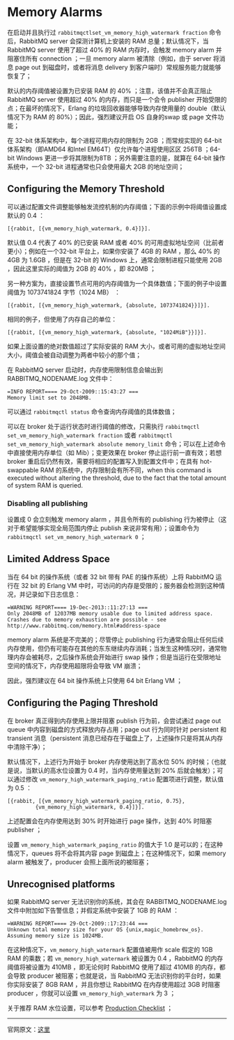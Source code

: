 


# Memory Alarms

在启动并且执行过 `rabbitmqctlset_vm_memory_high_watermark fraction` 命令后，RabbitMQ server 会探测计算机上安装的 RAM 总量；默认情况下，当 RabbitMQ server 使用了超过 40% 的 RAM 内存时，会触发 memory alarm 并阻塞住所有 connection ；一旦 memory alarm 被清除（例如，由于 server 将消息 page out 到磁盘时，或者将消息 delivery 到客户端时）常规服务能力就能够恢复了；

默认的内存阈值被设置为已安装 RAM 的 40% ；注意，该值并不会真正阻止 RabbitMQ server 使用超过 40% 的内存，而只是一个会令 publisher 开始受限的点；在最坏的情况下，Erlang 的垃圾回收器能够导致内存使用量的 double（默认情况下为 RAM 的 80%）；因此，强烈建议开启 OS 自身的swap 或 page 文件功能；

在 32-bit 体系架构中，每个进程可用内存的限制为 2GB ；而常规实现的 64-bit 体系架构（即AMD64 和Intel EM64T）仅允许每个进程使用区区 256TB ；64-bit Windows 更进一步将其限制为8TB ；另外需要注意的是，就算在 64-bit 操作系统中，一个 32-bit 进程通常也只会使用最大 2GB 的地址空间；

## Configuring the Memory Threshold


可以通过配置文件调整能够触发流控机制的内存阈值；下面的示例中将阈值设置成默认的 0.4 ：
```shell
[{rabbit, [{vm_memory_high_watermark, 0.4}]}].
```

默认值 0.4 代表了 40% 的已安装 RAM 或者 40% 的可用虚拟地址空间（比前者更小）；例如在一个32-bit 平台上，如果你安装了 4GB 的 RAM ，那么 40% 的 4GB 为 1.6GB ，但是在 32-bit 的 Windows 上，通常会限制进程只能使用 2GB ，因此这里实际的阈值为 2GB 的 40% ，即 820MB ；

另一种方案为，直接设置节点可用的内存阈值为一个具体数值；下面的例子中设置阈值为 1073741824 字节（1024 MB） ：
```shell
[{rabbit, [{vm_memory_high_watermark, {absolute, 1073741824}}]}].
```

相同的例子，但使用了内存自己的单位：
```shell
[{rabbit, [{vm_memory_high_watermark, {absolute, "1024MiB"}}]}].
```

如果上面设置的绝对数值超过了实际安装的 RAM 大小，或者可用的虚拟地址空间大小，阈值会被自动调整为两者中较小的那个值；

在 RabbitMQ server 启动时，内存使用限制信息会输出到 RABBITMQ_NODENAME.log 文件中：
```shell
=INFO REPORT==== 29-Oct-2009::15:43:27 ===
Memory limit set to 2048MB.
```

可以通过 `rabbitmqctl status` 命令查询内存阈值的具体数值；

可以在 broker 处于运行状态时进行阈值的修改，只需执行 `rabbitmqctl set_vm_memory_high_watermark fraction` 或者 `rabbitmqctl set_vm_memory_high_watermark absolute memory_limit` 命令；可以在上述命令中直接使用内存单位（如 Mib）；变更效果在 broker 停止运行前一直有效；若想 broker 重启后仍然有效，需要将相应的配置写入到配置文件中；在具有 hot-swappable RAM 的系统中，内存限制会有所不同，when this command is executed without altering the threshold, due to the fact that the total amount of system RAM is queried.

### Disabling all publishing
设置成 0 会立刻触发 memory alarm ，并且令所有的 publishing 行为被停止（这对于希望能够实现全局范围内停止 publish 来说非常有用）；设置命令为 `rabbitmqctl set_vm_memory_high_watermark 0` ；


## Limited Address Space

当在 64 bit 的操作系统（或者 32 bit 带有 PAE 的操作系统）上将 RabbitMQ 运行在 32 bit 的 Erlang VM 中时，可访问的内存是受限的；服务器会检测到这种情况，并记录如下日志信息：

```shell
=WARNING REPORT==== 19-Dec-2013::11:27:13 ===
Only 2048MB of 12037MB memory usable due to limited address space.
Crashes due to memory exhaustion are possible - see
http://www.rabbitmq.com/memory.html#address-space
```

memory alarm 系统是不完美的；尽管停止 publishing 行为通常会阻止任何后续内存使用，但仍有可能存在其他的东东继续内存消耗；当发生这种情况时，通常物理内存会被耗尽，之后操作系统会开始进行 swap 操作；但是当运行在受限地址空间的情况下，内存使用超限将会导致 VM 崩溃；

因此，强烈建议在  64 bit 操作系统上只使用 64 bit Erlang VM ；


## Configuring the Paging Threshold

在 broker 真正得到内存使用上限并阻塞 publish 行为前，会尝试通过 page out queue 中内容到磁盘的方式释放内存占用；page out 行为同时针对 persistent 和 transient 消息（persistent 消息已经存在于磁盘上了，上述操作只是将其从内存中清除干净）；

默认情况下，上述行为开始于 broker 内存使用达到了高水位 50% 的时候；（也就是说，当默认的高水位设置为 0.4 时，当内存使用量达到 20% 后就会触发）；可以通过修改 `vm_memory_high_watermark_paging_ratio` 配置项进行调整，默认值为 0.5 ：

```shell
[{rabbit, [{vm_memory_high_watermark_paging_ratio, 0.75},
         {vm_memory_high_watermark, 0.4}]}].
```

上述配置会在内存使用达到 30% 时开始进行 page 操作，达到 40% 时阻塞 publisher ；

设置 `vm_memory_high_watermark_paging_ratio` 的值大于 1.0 是可以的；在这种情况下，queues 将不会将其内容 page 到磁盘上；在这种情况下，如果 memory alarm 被触发了，producer  会照上面所说的被阻塞；


## Unrecognised platforms

如果 RabbitMQ server 无法识别你的系统，其会在 RABBITMQ_NODENAME.log 文件中附加如下告警信息；并假定系统中安装了 1GB 的 RAM ：

```shell
=WARNING REPORT==== 29-Oct-2009::17:23:44 ===
Unknown total memory size for your OS {unix,magic_homebrew_os}. Assuming memory size is 1024MB.
```

在这种情况下，`vm_memory_high_watermark` 配置值被用作 scale 假定的 1GB RAM 的乘数；若 `vm_memory_high_watermark` 被设置为 0.4 ，RabbitMQ 的内存阈值将被设置为 410MB ，即无论何时 RabbitMQ 使用了超过 410MB 的内存，都会导致 producer 被阻塞；也就是说，当 RabbitMQ 无法识别你的平台时，如果你实际安装了 8GB RAM ，并且你想让 RabbitMQ 在内存使用超过 3GB 时阻塞 producer ，你就可以设置 `vm_memory_high_watermark` 为 3 ；


关于推荐 RAM 水位设置，可以参考 [Production Checklist](http://www.rabbitmq.com/production-checklist.html) ；


----------

官网原文：[这里](http://www.rabbitmq.com/memory.html)